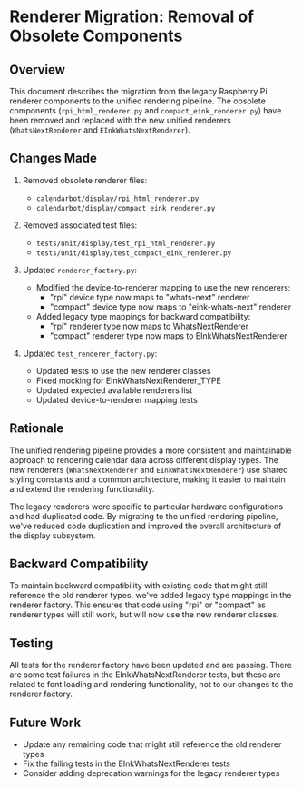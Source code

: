 # Renderer Migration: Removal of Obsolete Components

## Overview

This document describes the migration from the legacy Raspberry Pi renderer components to the unified rendering pipeline. The obsolete components (`rpi_html_renderer.py` and `compact_eink_renderer.py`) have been removed and replaced with the new unified renderers (`WhatsNextRenderer` and `EInkWhatsNextRenderer`).

## Changes Made

1. Removed obsolete renderer files:
   - `calendarbot/display/rpi_html_renderer.py`
   - `calendarbot/display/compact_eink_renderer.py`

2. Removed associated test files:
   - `tests/unit/display/test_rpi_html_renderer.py`
   - `tests/unit/display/test_compact_eink_renderer.py`

3. Updated `renderer_factory.py`:
   - Modified the device-to-renderer mapping to use the new renderers:
     - "rpi" device type now maps to "whats-next" renderer
     - "compact" device type now maps to "eink-whats-next" renderer
   - Added legacy type mappings for backward compatibility:
     - "rpi" renderer type now maps to WhatsNextRenderer
     - "compact" renderer type now maps to EInkWhatsNextRenderer

4. Updated `test_renderer_factory.py`:
   - Updated tests to use the new renderer classes
   - Fixed mocking for EInkWhatsNextRenderer_TYPE
   - Updated expected available renderers list
   - Updated device-to-renderer mapping tests

## Rationale

The unified rendering pipeline provides a more consistent and maintainable approach to rendering calendar data across different display types. The new renderers (`WhatsNextRenderer` and `EInkWhatsNextRenderer`) use shared styling constants and a common architecture, making it easier to maintain and extend the rendering functionality.

The legacy renderers were specific to particular hardware configurations and had duplicated code. By migrating to the unified rendering pipeline, we've reduced code duplication and improved the overall architecture of the display subsystem.

## Backward Compatibility

To maintain backward compatibility with existing code that might still reference the old renderer types, we've added legacy type mappings in the renderer factory. This ensures that code using "rpi" or "compact" as renderer types will still work, but will now use the new renderer classes.

## Testing

All tests for the renderer factory have been updated and are passing. There are some test failures in the EInkWhatsNextRenderer tests, but these are related to font loading and rendering functionality, not to our changes to the renderer factory.

## Future Work

- Update any remaining code that might still reference the old renderer types
- Fix the failing tests in the EInkWhatsNextRenderer tests
- Consider adding deprecation warnings for the legacy renderer types